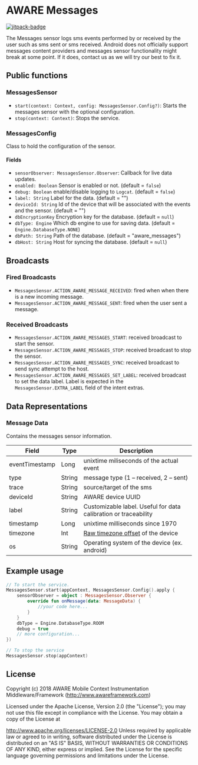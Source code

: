 # AWARE Messages

[![jitpack-badge](https://jitpack.io/v/awareframework/com.aware.android.sensor.messages.svg)](https://jitpack.io/#awareframework/com.aware.android.sensor.messages)

The Messages sensor logs sms events performed by or received by the user such as sms sent or sms received. Android does not officially support messages content providers and messages sensor functionality might break at some point. If it does, contact us as we will try our best to fix it.

<!-- This sensor does not record personal information, such as phone numbers or contact information. Instead, an unique ID is assigned that is irreversible (SHA-1 encryption) but it is always the same for the same source.  -->

## Public functions

### MessagesSensor

+ `start(context: Context, config: MessagesSensor.Config?)`: Starts the messages sensor with the optional configuration.
+ `stop(context: Context)`: Stops the service.

### MessagesConfig

Class to hold the configuration of the sensor.

#### Fields

+ `sensorObserver: MessagesSensor.Observer`: Callback for live data updates.
+ `enabled: Boolean` Sensor is enabled or not. (default = `false`)
+ `debug: Boolean` enable/disable logging to `Logcat`. (default = `false`)
+ `label: String` Label for the data. (default = "")
+ `deviceId: String` Id of the device that will be associated with the events and the sensor. (default = "")
+ `dbEncryptionKey` Encryption key for the database. (default = `null`)
+ `dbType: Engine` Which db engine to use for saving data. (default = `Engine.DatabaseType.NONE`)
+ `dbPath: String` Path of the database. (default = "aware_messages")
+ `dbHost: String` Host for syncing the database. (default = `null`)

## Broadcasts

### Fired Broadcasts

+ `MessagesSensor.ACTION_AWARE_MESSAGE_RECEIVED`: fired when when there is a new incoming message.
+ `MessagesSensor.ACTION_AWARE_MESSAGE_SENT`: fired when the user sent a message.

### Received Broadcasts

+ `MessagesSensor.ACTION_AWARE_MESSAGES_START`: received broadcast to start the sensor.
+ `MessagesSensor.ACTION_AWARE_MESSAGES_STOP`: received broadcast to stop the sensor.
+ `MessagesSensor.ACTION_AWARE_MESSAGES_SYNC`: received broadcast to send sync attempt to the host.
+ `MessagesSensor.ACTION_AWARE_MESSAGES_SET_LABEL`: received broadcast to set the data label. Label is expected in the `MessagesSensor.EXTRA_LABEL` field of the intent extras.

## Data Representations

### Message Data

Contains the messages sensor information.

| Field          | Type   | Description                                                     |
| -------------- | ------ | --------------------------------------------------------------- |
| eventTimestamp | Long   | unixtime miliseconds of the actual event                        |
| type           | String | message type (1 – received, 2 – sent)                           |
| trace          | String | source/target of the sms                                        |
| deviceId       | String | AWARE device UUID                                               |
| label          | String | Customizable label. Useful for data calibration or traceability |
| timestamp      | Long   | unixtime milliseconds since 1970                                |
| timezone       | Int    | [Raw timezone offset][1] of the device                          |
| os             | String | Operating system of the device (ex. android)                    |

## Example usage

```kotlin
// To start the service.
MessagesSensor.start(appContext, MessagesSensor.Config().apply {
    sensorObserver = object : MessagesSensor.Observer {
        override fun onMessage(data: MessageData) {
            //your code here...
        }
    }
    dbType = Engine.DatabaseType.ROOM
    debug = true
    // more configuration...
})

// To stop the service
MessagesSensor.stop(appContext)
```

## License

Copyright (c) 2018 AWARE Mobile Context Instrumentation Middleware/Framework (http://www.awareframework.com)

Licensed under the Apache License, Version 2.0 (the "License"); you may not use this file except in compliance with the License. You may obtain a copy of the License at

http://www.apache.org/licenses/LICENSE-2.0
Unless required by applicable law or agreed to in writing, software distributed under the License is distributed on an "AS IS" BASIS, WITHOUT WARRANTIES OR CONDITIONS OF ANY KIND, either express or implied. See the License for the specific language governing permissions and limitations under the License.

[1]: https://developer.android.com/reference/java/util/TimeZone#getRawOffset()
